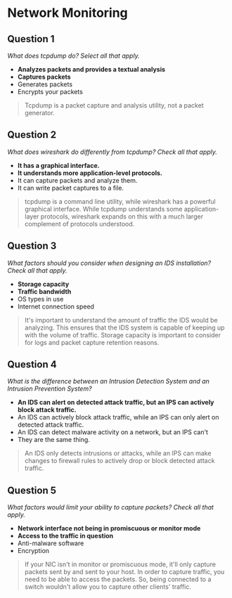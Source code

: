 # Network Monitoring

## Question 1

*What does tcpdump do? Select all that apply.*

* **Analyzes packets and provides a textual analysis**
* **Captures packets**
* Generates packets
* Encrypts your packets

> Tcpdump is a packet capture and analysis utility, not a packet generator.

## Question 2

*What does wireshark do differently from tcpdump? Check all that apply.*

* **It has a graphical interface.**
* **It understands more application-level protocols.**
* It can capture packets and analyze them.
* It can write packet captures to a file.

> tcpdump is a command line utility, while wireshark has a powerful graphical interface. While tcpdump understands some application-layer protocols, wireshark expands on this with a much larger complement of protocols understood.

## Question 3

*What factors should you consider when designing an IDS installation? Check all that apply.*

* **Storage capacity**
* **Traffic bandwidth**
* OS types in use
* Internet connection speed

> It's important to understand the amount of traffic the IDS would be analyzing. This ensures that the IDS system is capable of keeping up with the volume of traffic. Storage capacity is important to consider for logs and packet capture retention reasons.

## Question 4

*What is the difference between an Intrusion Detection System and an Intrusion Prevention System?*

* **An IDS can alert on detected attack traffic, but an IPS can actively block attack traffic.**
* An IDS can actively block attack traffic, while an IPS can only alert on detected attack traffic.
* An IDS can detect malware activity on a network, but an IPS can't
* They are the same thing.

> An IDS only detects intrusions or attacks, while an IPS can make changes to firewall rules to actively drop or block detected attack traffic.

## Question 5

*What factors would limit your ability to capture packets? Check all that apply.*

* **Network interface not being in promiscuous or monitor mode**
* **Access to the traffic in question**
* Anti-malware software
* Encryption

> If your NIC isn't in monitor or promiscuous mode, it'll only capture packets sent by and sent to your host. In order to capture traffic, you need to be able to access the packets. So, being connected to a switch wouldn't allow you to capture other clients' traffic.